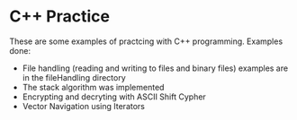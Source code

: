 # C++ Practice

These are some examples of practcing with C++ programming. Examples done:
- File handling (reading and writing to files and binary files) examples are in the fileHandling directory
- The stack algorithm was implemented
- Encrypting and decryting with ASCII Shift Cypher 
- Vector Navigation using Iterators 
